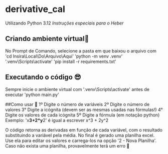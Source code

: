 # derivative_cal
Utilizando Python 3.12
<i>Instruções especiais para o Heber</i>

## Criando ambiente virtual🐍
No Prompt de Comando, selecione a pasta em que baixou o arquivo com 'cd Insira\Local\Do\Arquivo\Aqui'
'python -m venv .venv'
'.venv\Scripts\activate'
'pip install -r requirements.txt'

## Executando o código 😎
Sempre inicie o ambiente virtual com '.venv\Scripts\activate' antes de executar 'python main.py'

##Como usar 🤩
1º Digite o número de variáveis
2º Digite o número de valores
3° Digite a icógnita (devem ser as mesmas usadas nas fórmulas!)
4° Digite os valores de cada icógnita
5º Digite a fórmula (em notação python)
Exemplo: 'x**3+2*y**2' é igual a escrever x^3 + 2y^2

O código retorna as derivadas em função de cada variável, com o resultado substituindo a variável pela média.
No final é gerado uma planilha excel. Use ela para editar os valores e carrega-los na opção '2 - Nova Planilha'.
Caso não exista uma planilha, provavelmente terá um erro 🤫
